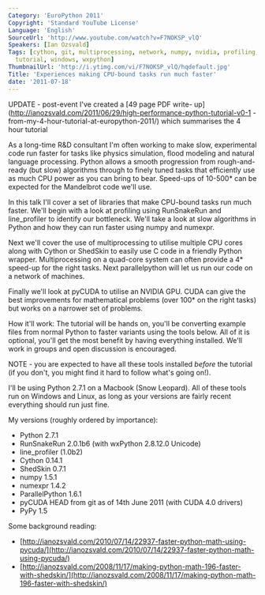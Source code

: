 ```yaml
---
Category: 'EuroPython 2011'
Copyright: 'Standard YouTube License'
Language: 'English'
SourceUrl: 'http://www.youtube.com/watch?v=F7NOKSP_vlQ'
Speakers: [Ian Ozsvald]
Tags: [cython, git, multiprocessing, network, numpy, nvidia, profiling, pycuda, runsnakerun,
  tutorial, windows, wxpython]
ThumbnailUrl: 'http://i.ytimg.com/vi/F7NOKSP_vlQ/hqdefault.jpg'
Title: 'Experiences making CPU-bound tasks run much faster'
date: '2011-07-18'
---
```

UPDATE - post-event I've created a [49 page PDF write-
up](http://ianozsvald.com/2011/06/29/high-performance-python-tutorial-v0-1
-from-my-4-hour-tutorial-at-europython-2011/) which summarises the 4 hour
tutorial

As a long-time R&D consultant I'm often working to make slow, experimental
code run faster for tasks like physics simulation, flood modeling and natural
language processing. Python allows a smooth progression from rough-and-ready
(but slow) algorithms through to finely tuned tasks that efficiently use as
much CPU power as you can bring to bear. Speed-ups of 10-500* can be expected
for the Mandelbrot code we'll use.

In this talk I'll cover a set of libraries that make CPU-bound tasks run much
faster. We'll begin with a look at profiling using RunSnakeRun and
line_profiler to identify our bottleneck. We'll take a look at slow algorithms
in Python and how they can run faster using numpy and numexpr.

Next we'll cover the use of multiprocessing to utilise multiple CPU cores
along with Cython or ShedSkin to easily use C code in a friendly Python
wrapper. Multiprocessing on a quad-core system can often provide a 4* speed-up
for the right tasks. Next parallelpython will let us run our code on a network
of machines.

Finally we'll look at pyCUDA to utilise an NVIDIA GPU. CUDA can give the best
improvements for mathematical problems (over 100* on the right tasks) but
works on a narrower set of problems.

How it'll work: The tutorial will be hands on, you'll be converting example
files from normal Python to faster variants using the tools below. All of it
is optional, you'll get the most benefit by having everything installed. We'll
work in groups and open discussion is encouraged.

NOTE - you are expected to have all these tools installed _before_ the
tutorial (if you don't, you might find it hard to follow what's going on!).

I'll be using Python 2.7.1 on a Macbook (Snow Leopard). All of these tools run
on Windows and Linux, as long as your versions are fairly recent everything
should run just fine.

My versions (roughly ordered by importance):

  * Python 2.7.1
  * RunSnakeRun 2.0.1b6 (with wxPython 2.8.12.0 Unicode)
  * line_profiler (1.0b2)
  * Cython 0.14.1
  * ShedSkin 0.7.1
  * numpy 1.5.1
  * numexpr 1.4.2
  * ParallelPython 1.6.1
  * pyCUDA HEAD from git as of 14th June 2011 (with CUDA 4.0 drivers)
  * PyPy 1.5

Some background reading:

  * [http://ianozsvald.com/2010/07/14/22937-faster-python-math-using-pycuda/](http://ianozsvald.com/2010/07/14/22937-faster-python-math-using-pycuda/)
  * [http://ianozsvald.com/2008/11/17/making-python-math-196-faster-with-shedskin/](http://ianozsvald.com/2008/11/17/making-python-math-196-faster-with-shedskin/)
